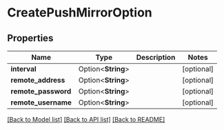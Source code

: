 # CreatePushMirrorOption

## Properties

Name | Type | Description | Notes
------------ | ------------- | ------------- | -------------
**interval** | Option<**String**> |  | [optional]
**remote_address** | Option<**String**> |  | [optional]
**remote_password** | Option<**String**> |  | [optional]
**remote_username** | Option<**String**> |  | [optional]

[[Back to Model list]](../README.md#documentation-for-models) [[Back to API list]](../README.md#documentation-for-api-endpoints) [[Back to README]](../README.md)


